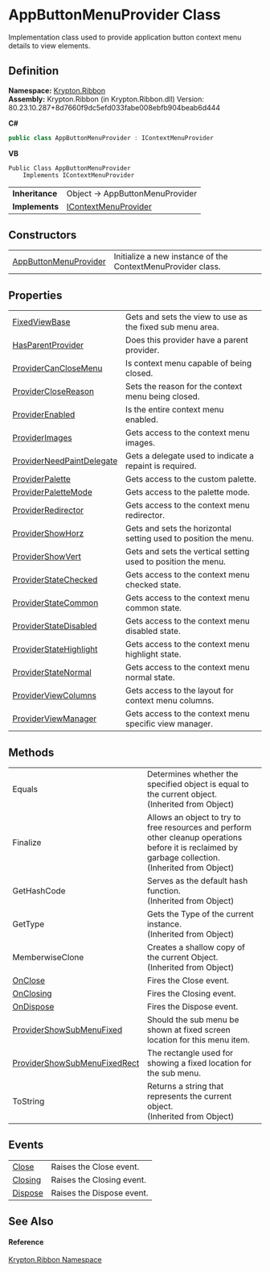 # AppButtonMenuProvider Class


Implementation class used to provide application button context menu details to view elements.



## Definition
**Namespace:** <a href="1e9bc734-cff9-e9b8-f013-94cdac669794.md">Krypton.Ribbon</a>  
**Assembly:** Krypton.Ribbon (in Krypton.Ribbon.dll) Version: 80.23.10.287+8d7660f9dc5efd033fabe008ebfb904beab6d444

**C#**
``` C#
public class AppButtonMenuProvider : IContextMenuProvider
```
**VB**
``` VB
Public Class AppButtonMenuProvider
	Implements IContextMenuProvider
```

<table><tr><td><strong>Inheritance</strong></td><td>Object  →  AppButtonMenuProvider</td></tr>
<tr><td><strong>Implements</strong></td><td><a href="169231ea-b03a-bb4a-0d84-38bca06f5a4d.md">IContextMenuProvider</a></td></tr>
</table>



## Constructors
<table>
<tr>
<td><a href="36ecd60d-4a16-a472-c2d0-b83b6a3cc7da.md">AppButtonMenuProvider</a></td>
<td>Initialize a new instance of the ContextMenuProvider class.</td></tr>
</table>

## Properties
<table>
<tr>
<td><a href="66b13417-acc1-58a9-10a4-3c70a7b03cd4.md">FixedViewBase</a></td>
<td>Gets and sets the view to use as the fixed sub menu area.</td></tr>
<tr>
<td><a href="88a40204-5ff3-ced2-df9c-5ac1be669138.md">HasParentProvider</a></td>
<td>Does this provider have a parent provider.</td></tr>
<tr>
<td><a href="a7c75a56-8a56-6792-769c-6406df9f3ca3.md">ProviderCanCloseMenu</a></td>
<td>Is context menu capable of being closed.</td></tr>
<tr>
<td><a href="e3554e91-917a-0767-40d4-aa461e47f3dd.md">ProviderCloseReason</a></td>
<td>Sets the reason for the context menu being closed.</td></tr>
<tr>
<td><a href="b90b3841-89de-0cab-5b6c-a259991bb580.md">ProviderEnabled</a></td>
<td>Is the entire context menu enabled.</td></tr>
<tr>
<td><a href="95e6cfaf-d019-a12a-f49d-77bef025ff18.md">ProviderImages</a></td>
<td>Gets access to the context menu images.</td></tr>
<tr>
<td><a href="e955d2c9-e6e6-4db6-76f1-83986b6a5593.md">ProviderNeedPaintDelegate</a></td>
<td>Gets a delegate used to indicate a repaint is required.</td></tr>
<tr>
<td><a href="27aced56-d07f-61ed-354b-d29d2d24719d.md">ProviderPalette</a></td>
<td>Gets access to the custom palette.</td></tr>
<tr>
<td><a href="45bc9900-3de3-48e7-550f-bf936a83dfa0.md">ProviderPaletteMode</a></td>
<td>Gets access to the palette mode.</td></tr>
<tr>
<td><a href="3b6d6fbf-86bd-f322-6127-10e86e5bc587.md">ProviderRedirector</a></td>
<td>Gets access to the context menu redirector.</td></tr>
<tr>
<td><a href="bccfbe09-265c-a0cb-8863-e85610ad7d81.md">ProviderShowHorz</a></td>
<td>Gets and sets the horizontal setting used to position the menu.</td></tr>
<tr>
<td><a href="2e43c963-2069-3d17-2546-b44153fa5449.md">ProviderShowVert</a></td>
<td>Gets and sets the vertical setting used to position the menu.</td></tr>
<tr>
<td><a href="223ef6cf-cef1-3c43-66e0-861e46818802.md">ProviderStateChecked</a></td>
<td>Gets access to the context menu checked state.</td></tr>
<tr>
<td><a href="ca43d1b1-4e7a-a7a7-49c3-b04ce96ff19f.md">ProviderStateCommon</a></td>
<td>Gets access to the context menu common state.</td></tr>
<tr>
<td><a href="f84ede6b-b614-95cb-5047-920d5bdbd5e8.md">ProviderStateDisabled</a></td>
<td>Gets access to the context menu disabled state.</td></tr>
<tr>
<td><a href="95b2b454-8315-38e9-ee62-32071d1edada.md">ProviderStateHighlight</a></td>
<td>Gets access to the context menu highlight state.</td></tr>
<tr>
<td><a href="43c92fbe-a035-63b3-bfd6-a0a4c11b141e.md">ProviderStateNormal</a></td>
<td>Gets access to the context menu normal state.</td></tr>
<tr>
<td><a href="f8700267-34b3-fe68-4125-20388c42122e.md">ProviderViewColumns</a></td>
<td>Gets access to the layout for context menu columns.</td></tr>
<tr>
<td><a href="d0586a0b-f595-2c3f-ea93-acccb5f5f055.md">ProviderViewManager</a></td>
<td>Gets access to the context menu specific view manager.</td></tr>
</table>

## Methods
<table>
<tr>
<td>Equals</td>
<td>Determines whether the specified object is equal to the current object.<br />(Inherited from Object)</td></tr>
<tr>
<td>Finalize</td>
<td>Allows an object to try to free resources and perform other cleanup operations before it is reclaimed by garbage collection.<br />(Inherited from Object)</td></tr>
<tr>
<td>GetHashCode</td>
<td>Serves as the default hash function.<br />(Inherited from Object)</td></tr>
<tr>
<td>GetType</td>
<td>Gets the Type of the current instance.<br />(Inherited from Object)</td></tr>
<tr>
<td>MemberwiseClone</td>
<td>Creates a shallow copy of the current Object.<br />(Inherited from Object)</td></tr>
<tr>
<td><a href="d3986077-b7d7-153d-b058-ba4a4f064347.md">OnClose</a></td>
<td>Fires the Close event.</td></tr>
<tr>
<td><a href="14aad273-c647-0ed2-e2b9-78ab80772bb5.md">OnClosing</a></td>
<td>Fires the Closing event.</td></tr>
<tr>
<td><a href="9d687b63-7a36-86d7-4bdc-76eb632f88e2.md">OnDispose</a></td>
<td>Fires the Dispose event.</td></tr>
<tr>
<td><a href="21ccbe11-619d-3201-40f9-04320cd35216.md">ProviderShowSubMenuFixed</a></td>
<td>Should the sub menu be shown at fixed screen location for this menu item.</td></tr>
<tr>
<td><a href="28b11086-bf72-11c4-fe94-e58c9d49f177.md">ProviderShowSubMenuFixedRect</a></td>
<td>The rectangle used for showing a fixed location for the sub menu.</td></tr>
<tr>
<td>ToString</td>
<td>Returns a string that represents the current object.<br />(Inherited from Object)</td></tr>
</table>

## Events
<table>
<tr>
<td><a href="c99364c0-4b93-a64f-f663-ff2e56d2d3c9.md">Close</a></td>
<td>Raises the Close event.</td></tr>
<tr>
<td><a href="e2b132ae-7307-8244-08f5-852969b4e003.md">Closing</a></td>
<td>Raises the Closing event.</td></tr>
<tr>
<td><a href="6602da87-9691-75f4-45c2-c552baabf83a.md">Dispose</a></td>
<td>Raises the Dispose event.</td></tr>
</table>

## See Also


#### Reference
<a href="1e9bc734-cff9-e9b8-f013-94cdac669794.md">Krypton.Ribbon Namespace</a>  

